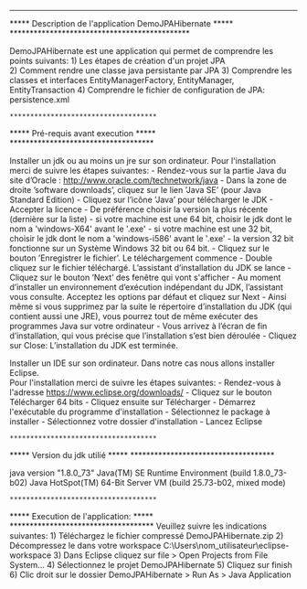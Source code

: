 *********************************************
*****  	Description de l'application DemoJPAHibernate   *****
	*********************************************

DemoJPAHibernate est une application qui permet de comprendre les points suivants:
	1) Les étapes de création d'un projet JPA	
	2) Comment rendre une classe java persistante par JPA
	3) Comprendre les classes et interfaces EntityManagerFactory, EntityManager, EntityTransaction
	4) Comprendre le fichier de configuration de JPA: persistence.xml

	************************************
*****  	     Pré-requis avant execution		*****
	************************************

Installer un jdk ou au moins un jre sur son ordinateur.
Pour l'installation merci de suivre les étapes suivantes:
	- Rendez-vous sur la partie Java du site d’Oracle : http://www.oracle.com/technetwork/java
	- Dans la zone de droite ’software downloads’, cliquez sur le lien ’Java SE’ (pour Java Standard Edition)
	- Cliquez sur l’icône ’Java’ pour télécharger le JDK
	- Accepter la licence
	- De préférence choisir la version la plus récente (dernière sur la liste)
		- si votre machine est une 64 bit, choisir le jdk dont le nom a 'windows-X64' avant le '.exe'
		- si votre machine est une 32 bit, choisir le jdk dont le nom a 'windows-i586' avant le '.exe'
		- la version 32 bit fonctionne sur un Système Windows 32 bit ou 64 bit.
	- Cliquez sur le bouton ’Enregistrer le fichier’. Le téléchargement commence
	- Double cliquez sur le fichier téléchargé. L’assistant d’installation du JDK se lance
	- Cliquez sur le bouton ’Next’ des fenêtre qui vont s'afficher
	- Au moment d’installer un environnement d’exécution indépendant du JDK, l’assistant vous consulte. Acceptez les options par défaut et cliquez sur Next
	- Ainsi même si vous supprimez par la suite le répertoire d’installation du JDK (qui contient aussi une JRE), vous pourrez tout de même exécuter des programmes Java sur votre ordinateur
	- Vous arrivez à l’écran de fin d’installation, qui vous précise que l’installation s’est bien déroulée 
	- Cliquez sur Close: L’installation du JDK est terminée. 

Installer un IDE sur son ordinateur. Dans notre cas nous allons installer Eclipse.  
Pour l'installation merci de suivre les étapes suivantes:
	- Rendez-vous à l'adresse https://www.eclipse.org/downloads/
	- Cliquez sur le bouton Télécharger 64 bits
	- Cliquez ensuite sur Télécharger
	- Démarrez l'exécutable du programme d'installation
	- Sélectionnez le package à installer
	- Sélectionnez votre dossier d'installation
	- Lancez Eclipse 

	************************************
*****  		Version du jdk utilié		  	*****
	************************************

java version "1.8.0_73"
Java(TM) SE Runtime Environment (build 1.8.0_73-b02)
Java HotSpot(TM) 64-Bit Server VM (build 25.73-b02, mixed mode)

	************************************
***** 	Execution de l'application:    		*****
	************************************
Veuillez suivre les indications suivantes:
	1) Téléchargez le fichier compressé DemoJPAHibernate.zip
	2) Décompressez le dans votre workspace C:\Users\nom_utilisateur\eclipse-workspace
	3) Dans Eclipse cliquez sur file > Open Projects from File System...
	4) Sélectionnez le projet DemoJPAHibernate
	5) Cliquez sur finish
	6) Clic droit sur le dossier DemoJPAHibernate > Run As > Java Application
